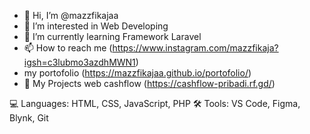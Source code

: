 - 👋 Hi, I’m @mazzfikajaa
- 👀 I’m interested in Web Developing
- 🌱 I’m currently learning Framework Laravel
- 📫 How to reach me (https://www.instagram.com/mazzfikaja?igsh=c3lubmo3azdhMWN1)
- my portofolio (https://mazzfikajaa.github.io/portofolio/)
- 🚀 My Projects
  web cashflow (https://cashflow-pribadi.rf.gd/)

💻 Languages:   HTML, CSS, JavaScript, PHP
🛠 Tools:       VS Code, Figma, Blynk, Git 

